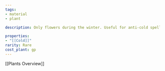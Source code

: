 ```yaml
---
tags:
- material
- plant

description: Only flowers during the winter. Useful for anti-cold spells and armor

properties:
- "[[Cold]]"
rarity: Rare
cost_plant: gp
---
```

[[Plants Overview]]